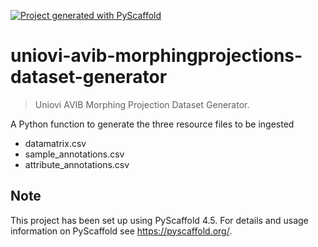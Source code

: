 <!-- These are examples of badges you might want to add to your README:
     please update the URLs accordingly

[![Built Status](https://api.cirrus-ci.com/github/<USER>/uniovi-avib-morphingprojections-dataset-generator.svg?branch=main)](https://cirrus-ci.com/github/<USER>/uniovi-avib-morphingprojections-dataset-generator)
[![ReadTheDocs](https://readthedocs.org/projects/uniovi-avib-morphingprojections-dataset-generator/badge/?version=latest)](https://uniovi-avib-morphingprojections-dataset-generator.readthedocs.io/en/stable/)
[![Coveralls](https://img.shields.io/coveralls/github/<USER>/uniovi-avib-morphingprojections-dataset-generator/main.svg)](https://coveralls.io/r/<USER>/uniovi-avib-morphingprojections-dataset-generator)
[![PyPI-Server](https://img.shields.io/pypi/v/uniovi-avib-morphingprojections-dataset-generator.svg)](https://pypi.org/project/uniovi-avib-morphingprojections-dataset-generator/)
[![Conda-Forge](https://img.shields.io/conda/vn/conda-forge/uniovi-avib-morphingprojections-dataset-generator.svg)](https://anaconda.org/conda-forge/uniovi-avib-morphingprojections-dataset-generator)
[![Monthly Downloads](https://pepy.tech/badge/uniovi-avib-morphingprojections-dataset-generator/month)](https://pepy.tech/project/uniovi-avib-morphingprojections-dataset-generator)
[![Twitter](https://img.shields.io/twitter/url/http/shields.io.svg?style=social&label=Twitter)](https://twitter.com/uniovi-avib-morphingprojections-dataset-generator)
-->

[![Project generated with PyScaffold](https://img.shields.io/badge/-PyScaffold-005CA0?logo=pyscaffold)](https://pyscaffold.org/)

# uniovi-avib-morphingprojections-dataset-generator

> Uniovi AVIB Morphing Projection Dataset Generator.

A Python function to generate the three resource files to be ingested

- datamatrix.csv
- sample_annotations.csv
- attribute_annotations.csv


<!-- pyscaffold-notes -->

## Note

This project has been set up using PyScaffold 4.5. For details and usage
information on PyScaffold see https://pyscaffold.org/.
